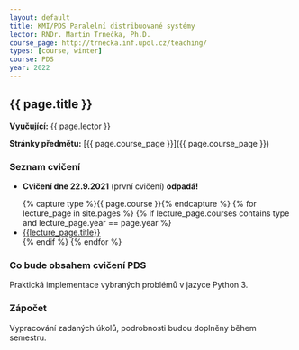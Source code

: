 ```yaml
---
layout: default
title: KMI/PDS Paralelní distribuované systémy
lector: RNDr. Martin Trnečka, Ph.D.
course_page: http://trnecka.inf.upol.cz/teaching/
types: [course, winter]
course: PDS
year: 2022
---
```


## {{ page.title }}
**Vyučující:** {{ page.lector }}

**Stránky předmětu:** [{{ page.course_page }}]({{ page.course_page }})

### Seznam cvičení
* **Cvičení dne 22.9.2021** (první cvičení) **odpadá!**
<ul>
{% capture type %}{{ page.course }}{% endcapture %}
{% for lecture_page in site.pages %}
{% if lecture_page.courses contains type and lecture_page.year == page.year %}
<li>
<a href="{{lecture_page.url}}">{{lecture_page.title}}</a>
</li>
{% endif %}
{% endfor %}
</ul>

### Co bude obsahem cvičení PDS
Praktická implementace vybraných problémů v jazyce Python 3.

### Zápočet
Vypracování zadaných úkolů, podrobnosti budou doplněny během semestru.
